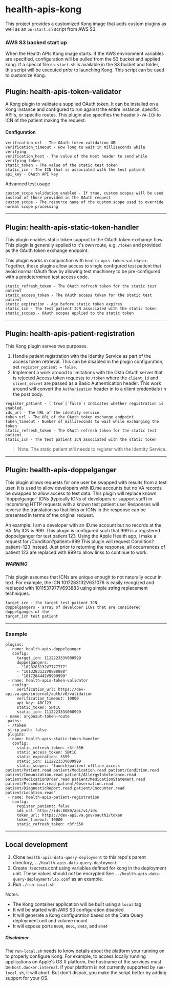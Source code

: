# health-apis-kong

This project provides a customized Kong image that adds custom plugins as well
as an `on-start.sh` script from AWS S3.

### AWS S3 backed start up
When the Health APIs Kong image starts. If the AWS environment variables are
specified, configuration will be pulled from the S3 bucket and applied kong.
If a special file `on-start.sh` is available in the S3 bucket and folder, this
script will be executed _prior_ to launching Kong. This script can be used to
customize Kong.

## Plugin: health-apis-token-validator

A Kong plugin to validate a supplied OAuth token.  It can be installed on a Kong
instance and configured to run against the entire instance, specific API's, or
specific routes. This plugin also specifies the header `X-VA-ICN` to ICN of the
patient making the request.

#### Configuration
```
verification_url - The OAuth token validation URL
verification_timeout - How long to wait in milliseconds while verifying
verification_host - The value of the Host header to send while verifying token
static_token - The value of the static test token
static_icn - The ICN that is associated with the test patient
api_key - OAuth API key
```

Advanced test usage
```
custom_scope_validation_enabled - If true, custom scopes will be used instead of those provided in the OAuth request
custom_scope - The resource name of the custom scope used to override normal scope processing
```

---

## Plugin: health-apis-static-token-handler
This plugin enables static token support to the OAuth token exchange flow.
This plugin is generally applied to it's own route, e.g. `/token` and provided
as the OAuth token exchange endpoint.

This plugin works in conjunction with `health-apis-token-validator`. Together,
these plugins allow access to single configured test patient that avoid normal
OAuth flow by allowing test machinery to be pre-configured with a predetermined
test access code.


```
static_refresh_token - The OAuth refresh token for the static test patient
static_access_token - The OAuth access token for the static test patient
static_expiration - Age before static token expires
static_icn - The test patient ICN associated with the static token
static_scopes - OAuth scopes applied to the static token
```

---

## Plugin: health-apis-patient-registration

This Kong plugin serves two purposes.
1. Handle patient registration with the Identity Service as part of the access
   token retrieval. This can be disabled in the plugin configuration, set
   `register_patient = false`.
2. Implement a work around to limitations with the Okta OAuth server that is
   rejected Access token requests to `/token` where the `client_id` and
   `client_secret` are passed as a Basic Authentication header. This work
   around will convert the `Authorization` header in to a client credentials i
   n the post body.

```
register_patient - (`true`|`false`) Indicates whether registration is enabled.
ids_url - The URL of the identity service
token_url - The URL of the OAuth token exchange endpoint
token_timeout - Number of milliseconds to wait while exchanging the token
static_refresh_token - The OAuth refresh token for the static test patient
static_icn - The test patient ICN associated with the static token
```

> Note:  The static patient still needs to register with the Identity Service.

---
## Plugin: health-apis-doppelganger

This plugin allows requests for one user be swapped with results from a test user.
It is used to allow developers with ID.me accounts but no VA records be swapped to
allow access to test data.
This plugin will replace known 'doppelganger' ICNs (typically ICNs of developers or
support staff) in incomming HTTP requests with a known test patient user
Responses will reverse the translation so that links or ICNs in the response
can be presented in terms of the original request.

An example:
I am a developer with an ID.me account but no records at the VA. My ICN is 999.
This plugin is configured such that 999 is a registered doppelganger for test
patient 123. Using the Apple Health app, I make a request for /Condition?patient=999
This plugin will request Condition?patient=123 instead. Just prior to returning the
response,  all occurrences of patient 123 are replaced with 999 to allow links
to continue to work.


##### WARNING
This plugin assumes that ICNs are unique enough to not naturally occur in text.
For example, the ICN 1017283132V631076 is easily recogized and replaced with
1011537977V693883 using simple string replacement techniques.

```
target_icn - the target test patient ICN
doppelgangers - array of developer ICNs that are considered doppelganges of the
target_icn test patient
```

---
### Example

```
plugins:
 - name: health-apis-doppelganger
   config:
     target_icn: 111222333V000999
     doppelgangers:
     - "1028283132V7777777"
     - "1013283132V8888888"
     - "1017284442V9999999"
 - name: health-apis-token-validator
   config:
     verification_url: https://dev-api.va.gov/internal/auth/v0/validation
     verification_timeout: 10000
     api_key: ABC123
     static_token: 5@t1C
     static_icn: 111222333V000999
- name: argonaut-token-route
 paths:
 - /token
 strip_path: false
 plugins:
 - name: health-apis-static-token-handler
   config:
     static_refresh_token: r3fr35H
     static_access_token: 5@t1C
     static_expiration: 3599
     static_icn: 111222333V000999
     static_scopes: "launch/patient offline_access patient/Patient.read patient/Medication.read patient/Condition.read patient/Immunization.read patient/AllergyIntolerance.read patient/MedicationOrder.read patient/MedicationStatement.read patient/Procedure.read patient/Observation.read patient/DiagnosticReport.read patient/Encounter.read patient/Location.read"
 - name: health-apis-patient-registration
   config:
     register_patient: false
     ids_url: http://ids:8089/api/v1/ids
     token_url: https://dev-api.va.gov/oauth2/token
     token_timeout: 10000
     static_refresh_token: r3fr35H
```

---

## Local development

1. Clone `health-apis-data-query-deployment` to this repo's parent directory, `../health-apis-data-query-deployment`
2. Create ./secrets.conf using variables defined for kong in the deployment unit.
   These values should *not* be encrypted
   See `../health-apis-data-query-deployment/lab.conf` as an example.
3. Run `./run-local.sh`

Notes:
- The Kong container application will be built using a `local` tag
- It will be started with AWS S3 configuration disabled
- It will generate a Kong configuration based on the Data Query deployment unit and volume mount
- It will expose ports `8000`, `8001`, `8443`, and `8444`

##### Disclaimer
The `run-local.sh` needs to know details about the platform your running on to properly configure Kong.
For example, to access locally running applications on Apple's OS X platform, the hostname of the services
must be `host.docker.internal`. If your platform is not currently supported by `run-local.sh`, it will
abort. But don't dispair, you make the script better by adding support for your OS.
